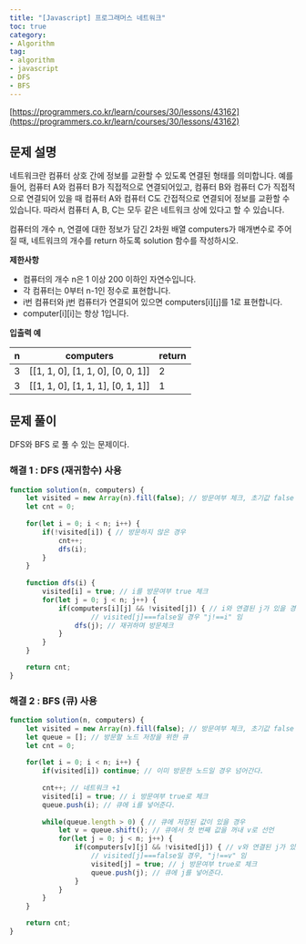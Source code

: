 ```yaml
---
title: "[Javascript] 프로그래머스 네트워크"
toc: true
category:
- Algorithm
tag:
- algorithm
- javascript
- DFS
- BFS
---
```


[https://programmers.co.kr/learn/courses/30/lessons/43162](https://programmers.co.kr/learn/courses/30/lessons/43162)

## 문제 설명
네트워크란 컴퓨터 상호 간에 정보를 교환할 수 있도록 연결된 형태를 의미합니다. 
예를 들어, 컴퓨터 A와 컴퓨터 B가 직접적으로 연결되어있고, 컴퓨터 B와 컴퓨터 C가 직접적으로 연결되어 있을 때 컴퓨터 A와 컴퓨터 C도 간접적으로 연결되어 정보를 교환할 수 있습니다. 
따라서 컴퓨터 A, B, C는 모두 같은 네트워크 상에 있다고 할 수 있습니다.

컴퓨터의 개수 n, 연결에 대한 정보가 담긴 2차원 배열 computers가 매개변수로 주어질 때, 네트워크의 개수를 return 하도록 solution 함수를 작성하시오.

**제한사항**
- 컴퓨터의 개수 n은 1 이상 200 이하인 자연수입니다.
- 각 컴퓨터는 0부터 n-1인 정수로 표현합니다.
- i번 컴퓨터와 j번 컴퓨터가 연결되어 있으면 computers[i][j]를 1로 표현합니다.
- computer[i][i]는 항상 1입니다.


**입출력 예**

| n |	computers |	return |
| -------- | -------- | -------- |
| 3 |	[[1, 1, 0], [1, 1, 0], [0, 0, 1]]	| 2 |
| 3 |	[[1, 1, 0], [1, 1, 1], [0, 1, 1]] | 1 |

## 문제 풀이
DFS와 BFS 로 풀 수 있는 문제이다.

### 해결 1 : DFS (재귀함수) 사용
```javascript
function solution(n, computers) {
    let visited = new Array(n).fill(false); // 방문여부 체크, 초기값 false
    let cnt = 0;
    
    for(let i = 0; i < n; i++) {
        if(!visited[i]) { // 방문하지 않은 경우
            cnt++;
            dfs(i);
        }
    }
    
    function dfs(i) {
        visited[i] = true; // i를 방문여부 true 체크
        for(let j = 0; j < n; j++) {
            if(computers[i][j] && !visited[j]) { // i와 연결된 j가 있을 경우
                    // visited[j]===false일 경우 "j!==i" 임
                dfs(j); // 재귀하며 방문체크
            }
        }
    }

    return cnt;
}
```

### 해결 2 : BFS (큐) 사용
```javascript
function solution(n, computers) {
    let visited = new Array(n).fill(false); // 방문여부 체크, 초기값 false
    let queue = []; // 방문할 노드 저장을 위한 큐
    let cnt = 0;
    
    for(let i = 0; i < n; i++) {
        if(visited[i]) continue; // 이미 방문한 노드일 경우 넘어간다.
        
        cnt++; // 네트워크 +1
        visited[i] = true; // i 방문여부 true로 체크
        queue.push(i); // 큐에 i를 넣어준다.
        
        while(queue.length > 0) { // 큐에 저장된 값이 있을 경우
            let v = queue.shift(); // 큐에서 첫 번째 값을 꺼내 v로 선언
            for(let j = 0; j < n; j++) {
                if(computers[v][j] && !visited[j]) { // v와 연결된 j가 있을 경우
                    // visited[j]===false일 경우, "j!==v" 임
                    visited[j] = true; // j 방문여부 true로 체크
                    queue.push(j); // 큐에 j를 넣어준다.
                }
            }
        }
    }

    return cnt;
}
```
